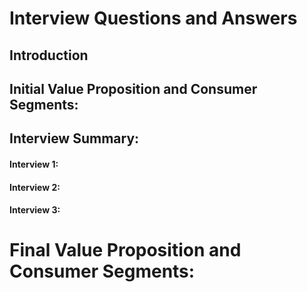 # Interview Questions and Answers

## Introduction

## Initial Value Proposition and Consumer Segments:

## Interview Summary:
#### Interview 1:

#### Interview 2:

#### Interview 3:

# Final Value Proposition and Consumer Segments:
